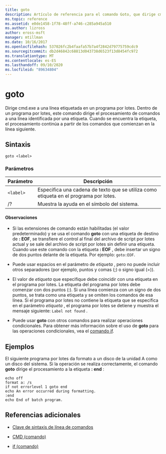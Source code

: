 ```yaml
---
title: goto
description: Artículo de referencia para el comando Goto, que dirige cmd.exe a una línea etiquetada en un programa por lotes.
ms.topic: reference
ms.assetid: e0de1458-1f78-48ff-a746-c285a945a510
ms.author: lizross
author: eross-msft
manager: mtillman
ms.date: 10/16/2017
ms.openlocfilehash: 537026fc2b4faafa57b7a4f2842d79775759cdc9
ms.sourcegitcommit: db2d46842c68813d043738d6523f13d8454fc972
ms.translationtype: MT
ms.contentlocale: es-ES
ms.lasthandoff: 09/10/2020
ms.locfileid: "89634804"
---
```

# <a name="goto"></a>goto

Dirige cmd.exe a una línea etiquetada en un programa por lotes. Dentro de un programa por lotes, este comando dirige el procesamiento de comandos a una línea identificada por una etiqueta. Cuando se encuentra la etiqueta, el procesamiento continúa a partir de los comandos que comienzan en la línea siguiente.

## <a name="syntax"></a>Sintaxis

```
goto <label>
```

### <a name="parameters"></a>Parámetros

| Parámetro | Descripción |
| --------- | ----------- |
| `<label>` | Especifica una cadena de texto que se utiliza como etiqueta en el programa por lotes. |
| /? | Muestra la ayuda en el símbolo del sistema. |

#### <a name="remarks"></a>Observaciones

-  Si las extensiones de comando están habilitadas (el valor predeterminado) y se usa el comando **goto** con una etiqueta de destino de **: EOF**, se transfiere el control al final del archivo de script por lotes actual y se sale del archivo de script por lotes sin definir una etiqueta. Cuando use este comando con la etiqueta **: EOF** , debe insertar un signo de dos puntos delante de la etiqueta. Por ejemplo: `goto:EOF`.

- Puede usar espacios en el parámetro de *etiqueta* , pero no puede incluir otros separadores (por ejemplo, puntos y comas (;) o signo igual (=)).

- El valor de *etiqueta* que especifique debe coincidir con una etiqueta en el programa por lotes. La etiqueta del programa por lotes debe comenzar con dos puntos (:). Si una línea comienza con un signo de dos puntos, se trata como una etiqueta y se omiten los comandos de esa línea. Si el programa por lotes no contiene la etiqueta que se especifica en el parámetro *etiqueta* , el programa por lotes se detiene y muestra el mensaje siguiente: `Label not found` .

- Puede usar **goto** con otros comandos para realizar operaciones condicionales. Para obtener más información sobre el uso de **goto** para las operaciones condicionales, vea el [comando if](if.md).

## <a name="examples"></a>Ejemplos

El siguiente programa por lotes da formato a un disco de la unidad A como un disco del sistema. Si la operación se realiza correctamente, el comando **goto** dirige el procesamiento a la etiqueta **: end** :

```
echo off
format a: /s
if not errorlevel 1 goto end
echo An error occurred during formatting.
:end
echo End of batch program.
```

## <a name="additional-references"></a>Referencias adicionales

- [Clave de sintaxis de línea de comandos](command-line-syntax-key.md)

- [CMD (comando)](cmd.md)

- [if (comando)](if.md)